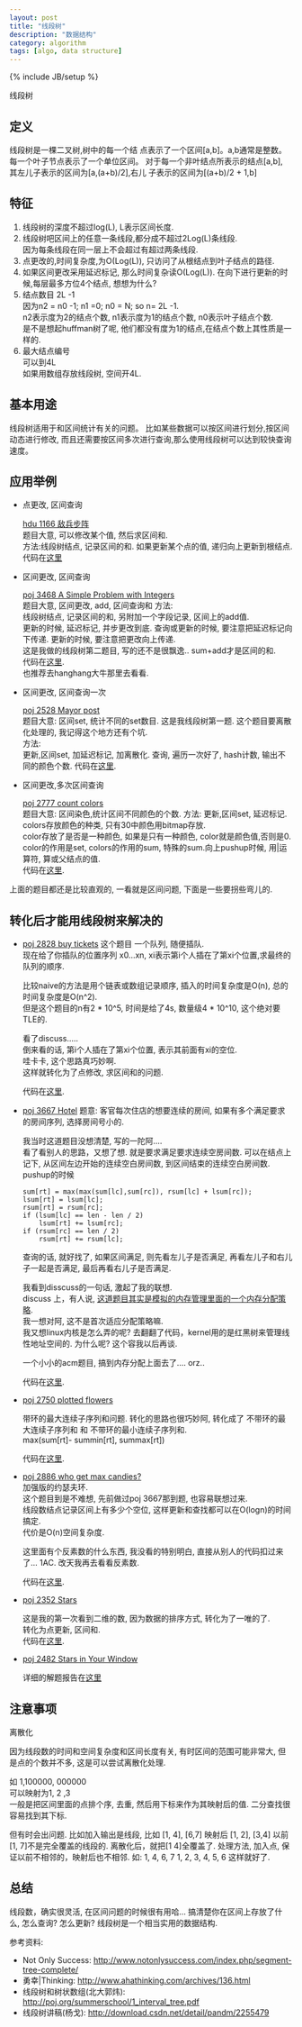 ```yaml
---
layout: post
title: "线段树"
description: "数据结构"
category: algorithm
tags: [algo, data structure]
---
```

{% include JB/setup %}

线段树

定义
----
线段树是一棵二叉树,树中的每一个结 点表示了一个区间[a,b]。a,b通常是整数。
每一个叶子节点表示了一个单位区间。 对于每一个非叶结点所表示的结点[a,b],
其左儿子表示的区间为[a,(a+b)/2],右儿 子表示的区间为[(a+b)/2 + 1,b]

特征
----
1.  线段树的深度不超过log(L), L表示区间长度.
2.  线段树吧区间上的任意一条线段,都分成不超过2Log(L)条线段.   
    因为每条线段在同一层上不会超过有超过两条线段.
3.  点更改的,时间复杂度,为O(Log(L)), 只访问了从根结点到叶子结点的路径.
4.  如果区间更改采用延迟标记, 那么时间复杂读O(Log(L)).
    在向下进行更新的时候,每层最多方位4个结点, 想想为什么?
5.  结点数目  2L -1   
    因为n2 = n0 -1; n1 =0; n0 = N; so n= 2L -1.  
    n2表示度为2的结点个数, n1表示度为1的结点个数, n0表示叶子结点个数.  
    是不是想起huffman树了呢, 他们都没有度为1的结点,在结点个数上其性质是一样的.
6.  最大结点编号   
    可以到4L   
    如果用数组存放线段树, 空间开4L.

基本用途
-------
线段树适用于和区间统计有关的问题。
比如某些数据可以按区间进行划分,按区间动态进行修改,
而且还需要按区间多次进行查询,那么使用线段树可以达到较快查询速度。

应用举例
--------
-   点更改, 区间查询

    [hdu 1166 敌兵步阵][1]   
    题目大意, 可以修改某个值, 然后求区间和.   
    方法:线段树结点, 记录区间的和.  如果更新某个点的值, 递归向上更新到根结点.   
    代码在[这里][2]

-   区间更改, 区间查询

    [poj 3468 A Simple Problem with Integers][3]   
    题目大意, 区间更改, add, 区间查询和
    方法:   
    线段树结点, 记录区间的和, 另附加一个字段记录, 区间上的add值.   
    更新的时候, 延迟标记, 并步更改到底.
    查询或更新的时候, 要注意把延迟标记向下传递.
    更新的时候, 要注意把更改向上传递.    
    这是我做的线段树第二题目, 写的还不是很飘逸..
    sum+add才是区间的和.   
    代码在[这里][4].   
    也推荐去hanghang大牛那里去看看.

-   区间更改, 区间查询一次

    [poj 2528 Mayor post][5]    
    题目大意: 区间set, 统计不同的set数目.
    这是我线段树第一题.
    这个题目要离散化处理的, 我记得这个地方还有个坑.  
    方法:   
    更新,区间set, 加延迟标记, 加离散化.
    查询, 遍历一次好了, hash计数, 输出不同的颜色个数.
    代码在[这里][6].   

-   区间更改,多次区间查询

    [poj 2777 count colors][7]   
    题目大意: 区间染色,统计区间不同颜色的个数.
    方法:
    更新,区间set, 延迟标记.
    colors存放颜色的种类, 只有30中颜色用bitmap存放.   
    color存放了是否是一种颜色, 如果是只有一种颜色, color就是颜色值,否则是0.   
    color的作用是set, colors的作用的sum, 特殊的sum.向上pushup时候, 用|运算符, 算或父结点的值.   
    代码在[这里][8].   

上面的题目都还是比较直观的, 一看就是区间问题, 下面是一些要拐些弯儿的.

转化后才能用线段树来解决的
--------------------------
-   [poj 2828 buy tickets][9]
    这个题目
    一个队列, 随便插队.   
    现在给了你插队的位置序列 x0...xn, xi表示第i个人插在了第xi个位置,求最终的队列的顺序.   

    比较naive的方法是用个链表或数组记录顺序, 插入的时间复杂度是O(n), 总的时间复杂度是O(n^2).  
    但是这个题目的n有2 * 10^5, 时间是给了4s, 数量级4 * 10^10, 这个绝对要TLE的.   

    看了discuss.....   
    倒来看的话, 第i个人插在了第xi个位置, 表示其前面有xi的空位.   
    哇卡卡, 这个思路真巧妙啊.   
    这样就转化为了点修改, 求区间和的问题.

    代码在[这里][10].

-   [poj 3667 Hotel][11]
    题意: 客官每次住店的想要连续的房间, 如果有多个满足要求的房间序列, 选择房间号小的.

    我当时这道题目没想清楚, 写的一陀阿....   
    看了看别人的思路，又想了想.
    就是要求满足要求连续空房间数.
    可以在结点上记下, 从区间左边开始的连续空白房间数, 到区间结束的连续空白房间数.
    pushup的时候

        sum[rt] = max(max(sum[lc],sum[rc]), rsum[lc] + lsum[rc]);
        lsum[rt] = lsum[lc];
        rsum[rt] = rsum[rc];
        if (lsum[lc] == len - len / 2)
            lsum[rt] += lsum[rc];
        if (rsum[rc] == len / 2)
            rsum[rt] += rsum[lc];
    查询的话, 就好找了, 如果区间满足, 则先看左儿子是否满足, 再看左儿子和右儿子一起是否满足, 最后再看右儿子是否满足.

    我看到disscuss的一句话, 激起了我的联想.   
    discuss 上，有人说, [这道题目其实是模拟的内存管理里面的一个内存分配策略][12].   
    我一想对阿, 这不是首次适应分配策略嘛.   
    我又想linux内核是怎么弄的呢? 去翻翻了代码，kernel用的是红黑树来管理线性地址空间的.
    为什么呢? 这个容我以后再谈.

    一个小小的acm题目, 搞到内存分配上面去了.... orz..    

    代码在[这里][13].

-   [poj 2750 plotted flowers][14]

    带环的最大连续子序列和问题.
    转化的思路也很巧妙阿,
    转化成了 不带环的最大连续子序列和 和 不带环的最小连续子序列和.   
    max(sum[rt]- summin[rt], summax[rt])

    代码在[这里][15].

-   [poj 2886 who get max candies?][16]   
    加强版的约瑟夫环.  
    这个题目到是不难想, 先前做过poj 3667那到题, 也容易联想过来.  
    线段数结点记录区间上有多少个空位, 这样更新和查找都可以在O(logn)的时间搞定.  
    代价是O(n)空间复杂度.

    这里面有个反素数的什么东西, 我没看的特别明白, 直接从别人的代码扣过来了... 1AC.
    改天我再去看看反素数.    

    代码在[这里][17].

-   [poj 2352 Stars][18]

    这是我的第一次看到二维的数, 因为数据的排序方式, 转化为了一唯的了.  
    转化为点更新, 区间和.   
    代码在[这里][19].

-   [poj 2482 Stars in Your Window][20]

    详细的解题报告在[这里][21]

注意事项
--------
离散化

因为线段数的时间和空间复杂度和区间长度有关,  有时区间的范围可能非常大, 但是点的个数并不多, 这是可以尝试离散化处理.

如 1,100000, 000000   
可以映射为1, 2 ,3   
一般是把区间里面的点排个序, 去重, 然后用下标来作为其映射后的值.
二分查找很容易找到其下标.

但有时会出问题.
比如加入输出是线段, 
比如 [1, 4], [6,7] 映射后 [1, 2], [3,4]
以前[1, 7]不是完全覆盖的线段的.
离散化后，就把[1 4]全覆盖了.
处理方法,  加入点, 保证以前不相邻的，映射后也不相邻.
如:
    1,    4,     6, 7
    1, 2, 3,  4, 5, 6
这样就好了.


总结
--------
线段数，确实很灵活, 在区间问题的时候很有用哈...
搞清楚你在区间上存放了什么, 怎么查询? 怎么更新?
线段树是一个相当实用的数据结构.


参考资料:

*   Not Only Success: <http://www.notonlysuccess.com/index.php/segment-tree-complete/>
*   勇幸|Thinking: <http://www.ahathinking.com/archives/136.html>
*   线段树和树状数组(北大郭炜): <http://poj.org/summerschool/1_interval_tree.pdf>
*   线段树讲稿(杨戈): <http://download.csdn.net/detail/pandm/2255479>
<!--
线段树上记录的信息应该是关于当前区间的信息. 这个应该总结一下的.

什么时候可以进行区间查询?
当相邻的区间的信息,可以被合并成两个区间的并区间的信息时,就可以回答区间查询。
第一例中,两个相邻区间的最小值中的较小值,就是并区间的最小值。
第二例中,同等长度的数字串的f函数可以合并,但是不同长度就不可以。因此,虽然可以
构造出这棵线段树,却不能回答我们所期望回答的区间询问。
really?

什么时候标记需要向上更新?
确实..., 杨戈的线段树讲稿，我卡，真心不错阿...

思考一下这个问题:
某些时候,在一些题目中我们需要涉及到变化的“区间”:一开始数轴上有一些相连的线
段,你每次可以查询某个点位于哪个线段,以及合并两个相邻线段,或者把某个线段一分为
二。对于这样的问题,我们可以看成是线段的端点处都是1,别的地方都是0。则“查找点位
于哪个线段”转化为“查找某点左侧区间的最右不小于1的数”以及“查找某点右侧区间的最左
不小于1的数”;而线段合并和分离分别就是查找到某个位置,然后把1改成0,或0改成1。查
找某个位置是第几条线段,可以统计某位置左侧区间的数字和。
可见,通过模型的转化,有相当多的问题都可以用线段树来解决

有空去看线段树的其他实现方式
链式存储和数组存储的差异.

典型应用
1. 区间查询(sum, max, min)， 点修改
2. 区间查询，区间修改(set, add)

key point
用线段树解题,关键是要想清楚每个节点要存哪些信息(当然区间起终点,以及左右子节点指针是必须的),以及这些信息如何高效更新,维护,查询。
不要一更新就更新到叶子节点,那样更新效率最坏就可能变成O(n) 的了。

-->

[1]: http://acm.hdu.edu.cn/showproblem.php?pid=1166 "hdu 敌兵布阵 segement tree"
[2]: https://github.com/fly2best/oj/blob/master/hdu/segement_tree_1166.cc "代码"
[3]: http://poj.org/problem?id=3468
[4]: https://github.com/fly2best/oj/blob/master/poj/segment_tree/a_simple_problem_with_integers_3468.cc
[5]: http://poj.org/problem?id=2528  "mayor's post"
[6]: https://github.com/fly2best/oj/blob/master/poj/segment_tree/mayor_post_2528.cc "mayor's post solution"
[7]: http://poj.org/problem?id=2777  "count color"
[8]: https://github.com/fly2best/oj/blob/master/poj/segment_tree/count_color_poj_2777.cc
[9]: http://poj.org/problem?id=2828 "buy tickets"
[10]: https://github.com/fly2best/oj/blob/master/poj/segment_tree/buy_tickets_2828.cc
[11]: http://poj.org/problem?id=3667 "hotel"
[12]: http://poj.org/showmessage?message_id=104617  "这不是模拟一个内存分配额吗?"
[13]: https://github.com/fly2best/oj/blob/master/poj/segment_tree/hotel_3667.cc
[14]: http://poj.org/problem?id=2750  "potted flower"
[15]: https://github.com/fly2best/oj/blob/master/poj/segment_tree/potted_flower_2750.cc
[16]: http://poj.org/problem?id=2886 "who get max candies?"
[17]: https://github.com/fly2best/oj/blob/master/poj/segment_tree/who_get_max_candies_2886.cc
[18]: http://poj.org/problem?id=2352 "stars"
[19]: https://github.com/fly2best/oj/blob/master/poj/segment_tree/stars_2352.cc
[20]: http://poj.org/problem?id=2482 "stars in your windos"
[21]: /algorithm/2013/03/07/poj-2482-stars-in-your-window/
